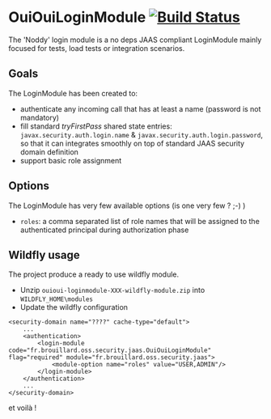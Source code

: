 # OuiOuiLoginModule [![Build Status](https://travis-ci.org/McFoggy/ouioui-loginmodule.svg?branch=master)](https://travis-ci.org/McFoggy/ouioui-loginmodule)

The 'Noddy' login module is a no deps JAAS compliant LoginModule mainly focused for tests, load tests or integration scenarios.

## Goals

The LoginModule has been created to:

- authenticate any incoming call that has at least a name (password is not mandatory)
- fill standard _tryFirstPass_ shared state entries: `javax.security.auth.login.name` & `javax.security.auth.login.password`, so that it can integrates smoothly on top of standard JAAS security domain definition
- support basic role assignment

## Options

The LoginModule has very few available options (is one very few ? ;-) )

- `roles`: a comma separated list of role names that will be assigned to the authenticated principal during authorization phase

## Wildfly usage

The project produce a ready to use wildfly module.

- Unzip `ouioui-loginmodule-XXX-wildfly-module.zip` into `WILDFLY_HOME\modules`
- Update the wildfly configuration

```
<security-domain name="????" cache-type="default">
	...
    <authentication>
        <login-module code="fr.brouillard.oss.security.jaas.OuiOuiLoginModule" flag="required" module="fr.brouillard.oss.security.jaas">
            <module-option name="roles" value="USER,ADMIN"/>
        </login-module>
    </authentication>
    ...
</security-domain>
```

et voilà !
